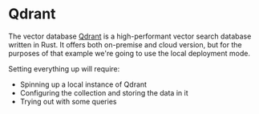# Qdrant
The vector database [Qdrant](https://qdrant.tech/) is a high-performant vector search database written in Rust. It offers both on-premise and cloud version, but for the purposes of that example we're going to use the local deployment mode.

Setting everything up will require:

- Spinning up a local instance of Qdrant
- Configuring the collection and storing the data in it
- Trying out with some queries